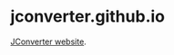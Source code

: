 jconverter.github.io
====================

[JConverter website](http://jconverter.github.com/ "JConverter website").

